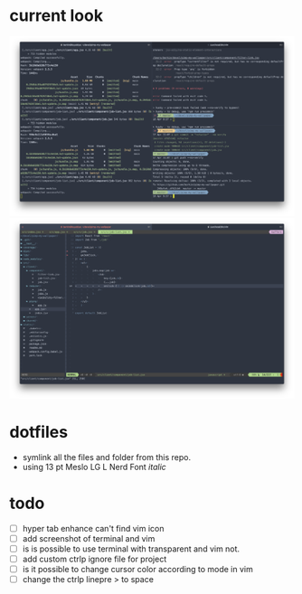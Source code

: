 # current look
![](screenshots/terminal.png)
![](screenshots/vim.png)

# dotfiles

- symlink all the files and folder from this repo.
- using 13 pt Meslo LG L Nerd Font _italic_

# todo

- [ ] hyper tab enhance can't find vim icon
- [ ] add screenshot of terminal and vim 
- [ ] is is possible to use terminal with transparent and vim not.
- [ ] add custom ctrlp ignore file for project
- [ ] is it possible to change cursor color according to mode in vim
- [ ] change the ctrlp linepre > to space
